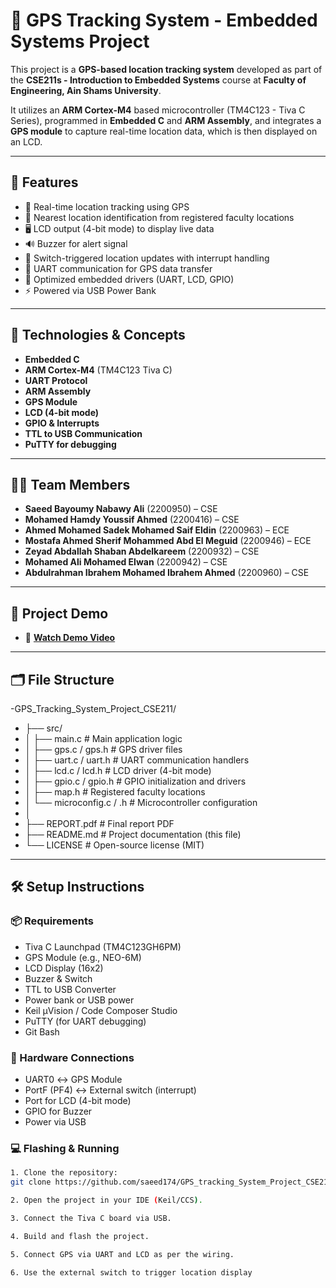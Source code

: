 # 📍 GPS Tracking System - Embedded Systems Project

This project is a **GPS-based location tracking system** developed as part of the **CSE211s - Introduction to Embedded Systems** course at **Faculty of Engineering, Ain Shams University**.

It utilizes an **ARM Cortex-M4** based microcontroller (TM4C123 - Tiva C Series), programmed in **Embedded C** and **ARM Assembly**, and integrates a **GPS module** to capture real-time location data, which is then displayed on an LCD.

---

## 🔧 Features

- 📡 Real-time location tracking using GPS
- 🧭 Nearest location identification from registered faculty locations
- 🖥️ LCD output (4-bit mode) to display live data
- 🔊 Buzzer for alert signal
- 🔘 Switch-triggered location updates with interrupt handling
- 🔁 UART communication for GPS data transfer
- 🧠 Optimized embedded drivers (UART, LCD, GPIO)
- ⚡ Powered via USB Power Bank

---

## 🧠 Technologies & Concepts

- **Embedded C**
- **ARM Cortex-M4** (TM4C123 Tiva C)
- **UART Protocol**
- **ARM Assembly**
- **GPS Module**
- **LCD (4-bit mode)**
- **GPIO & Interrupts**
- **TTL to USB Communication**
- **PuTTY for debugging**

---

## 🧑‍💻 Team Members

- **Saeed Bayoumy Nabawy Ali** (2200950) – CSE  
- **Mohamed Hamdy Youssif Ahmed** (2200416) – CSE  
- **Ahmed Mohamed Sadek Mohamed Saif Eldin** (2200963) – ECE  
- **Mostafa Ahmed Sherif Mohammed Abd El Meguid** (2200946) – ECE  
- **Zeyad Abdallah Shaban Abdelkareem** (2200932) – CSE  
- **Mohamed Ali Mohamed Elwan** (2200942) – CSE  
- **Abdulrahman Ibrahem Mohamed Ibrahem Ahmed** (2200960) – CSE  

---

## 📸 Project Demo

- 🎥 **[Watch Demo Video](https://drive.google.com/file/d/1BkLAwDDO9d_NDtN2qRKZ0DKjd8kZuqPA/view?usp=sharing)**

---

## 🗂️ File Structure

-GPS_Tracking_System_Project_CSE211/
- ├── src/
- │   ├── main.c                  # Main application logic
- │   ├── gps.c / gps.h           # GPS driver files
- │   ├── uart.c / uart.h         # UART communication handlers
- │   ├── lcd.c / lcd.h           # LCD driver (4-bit mode)
- │   ├── gpio.c / gpio.h         # GPIO initialization and drivers
- │   ├── map.h                   # Registered faculty locations
- │   └── microconfig.c / .h      # Microcontroller configuration
- │
- ├── REPORT.pdf                  # Final report PDF
- ├── README.md                   # Project documentation (this file)
- └── LICENSE                     # Open-source license (MIT)


---

## 🛠️ Setup Instructions

### 📦 Requirements
- Tiva C Launchpad (TM4C123GH6PM)
- GPS Module (e.g., NEO-6M)
- LCD Display (16x2)
- Buzzer & Switch
- TTL to USB Converter
- Power bank or USB power
- Keil µVision / Code Composer Studio
- PuTTY (for UART debugging)
- Git Bash

### 🔌 Hardware Connections
- UART0 ↔ GPS Module  
- PortF (PF4) ↔ External switch (interrupt)  
- Port for LCD (4-bit mode)  
- GPIO for Buzzer  
- Power via USB  

### 💻 Flashing & Running
```bash
1. Clone the repository:
git clone https://github.com/saeed174/GPS_tracking_System_Project_CSE211.git

2. Open the project in your IDE (Keil/CCS).

3. Connect the Tiva C board via USB.

4. Build and flash the project.

5. Connect GPS via UART and LCD as per the wiring.

6. Use the external switch to trigger location display
